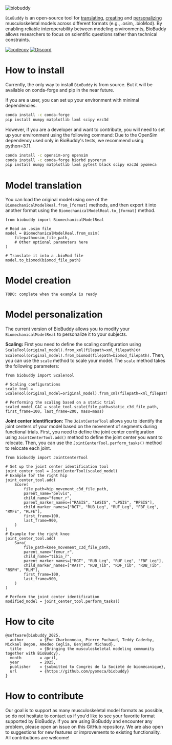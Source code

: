 
![biobuddy](https://github.com/user-attachments/assets/c8689155-0b26-4e13-835c-cdb6696e1acb)

`BioBuddy` is an open-source tool for [translating](#model-translation), [creating](#model-creation) and [personalizing](#model-personalization) musculoskeletal models across different formats (e.g., .osim, .bioMod). By enabling reliable interoperability between modeling environments, BioBuddy allows researchers to focus on scientific questions rather than technical constraints.

<!---
[![Actions Status](https://github.com/pyomeca/biobuddy/workflows/CI/badge.svg)](https://github.com/pyomeca/biobuddy/actions)
[![PyPI](https://anaconda.org/conda-forge/biobuddy/badges/latest_release_date.svg)](https://pypi.org/project/biobuddy/)
--->

[![codecov](https://codecov.io/gh/pyomeca/biobuddy/branch/main/graph/badge.svg)](https://codecov.io/gh/pyomeca/biobuddy)
[![Discord](https://img.shields.io/discord/1340640457327247460.svg?label=chat&logo=discord&color=7289DA)](https://discord.gg/Ux7BkdjQFW)

# How to install 
Currently, the only way to install `BioBuddy` is from source. But it will be available on conda-forge and pip in the near future.

If you are a user, you can set up your environment with minimal dependencies.
```bash
conda install -c conda-forge
pip install numpy matplotlib lxml scipy ezc3d
```

However, if you are a developer and want to contribute, you will need to set up your environment using the following command:
Due to the OpenSim dependency used only in BioBuddy's tests, we recommend using python=3.11.
```bash
conda install -c opensim-org opensim
conda install -c conda-forge biorbd pyorerun
pip install numpy matplotlib lxml pytest black scipy ezc3d pyomeca
```

# Model translation
You can load the original model using one of the `BiomechanicalModelReal.from_[format]` methods, and then export it into another format using the `BiomechanicalModelReal.to_[format]` method.
```python3
from biobuddy import BiomechanicalModelReal

# Read an .osim file
model = BiomechanicalModelReal.from_osim(
    filepath=osim_file_path,
    # Other optional parameters here
)

# Translate it into a .bioMod file
model.to_biomod(biomod_file_path)
```

# Model creation
`TODO: complete when the example is ready`

# Model personalization
The current version of BioBuddy allows you to modify your `BiomechanicalModelReal` to personalize it to your subjects.

**Scaling:**
First you need to define the scaling configuration using `ScaleTool(original_model).from_xml(filepath=xml_filepath)`or 
`ScaleTool(original_model).from_biomod(filepath=biomod_filepath)`.
Then, you can use the `scale` method to scale your model. The `scale` method takes the following parameters:
```python3
from biobuddy import ScaleTool

# Scaling configurations
scale_tool = ScaleTool(original_model=original_model).from_xml(filepath=xml_filepath)

# Performing the scaling based on a static trial
scaled_model_CAC = scale_tool.scale(file_path=static_c3d_file_path, first_frame=100, last_frame=200, mass=mass)
```

**Joint center identification:**
The `JointCenterTool` allows you to identify the joint centers of your model based on the movement of segments during functional trials.
First, you need to define the joint center configuration using `JointCenterTool.add()` method to define the joint center you want to relocate.
Then, you can use the `JointCenterTool.perform_tasks()` method to relocate each joint.
```python3
from biobuddy import JointCenterTool

# Set up the joint center identification tool
joint_center_tool = JointCenterTool(scaled_model)
# Example for the right hip
joint_center_tool.add(
    Score(
        file_path=hip_movement_c3d_file_path,
        parent_name="pelvis",
        child_name="femur_r",
        parent_marker_names=["RASIS", "LASIS", "LPSIS", "RPSIS"],
        child_marker_names=["RGT", "RUB_Leg", "RUF_Leg", "FBF_Leg", "RMFE", "RLFE"],
        first_frame=100,
        last_frame=900,
    )
)
# Example for the right knee
joint_center_tool.add(
    Sara(
        file_path=knee_movement_c3d_file_path,
        parent_name="femur_r",
        child_name="tibia_r",
        parent_marker_names=["RGT", "RUB_Leg", "RUF_Leg", "FBF_Leg"],
        child_marker_names=["RATT", "RUB_Tib", "RDF_Tib", "RDB_Tib", "RSPH", "RLM"],
        first_frame=100,
        last_frame=900,
    )
)

# Perform the joint center identification
modified_model = joint_center_tool.perform_tasks()
```

# How to cite
```
@software{biobuddy_2025,
  author       = {Eve Charbonneau, Pierre Puchaud, Teddy Caderby, Mickael Begon, Amedeo Ceglia, Benjamin Michaud},
  title        = {Bringing the musculoskeletal modeling community together with BioBuddy},
  month        = april,
  year         = 2025,
  publisher    = {submitted to Congrès de la Société de biomécanique},
  url          = {https://github.com/pyomeca/biobuddy}
}
```

# How to contribute
Our goal is to support as many musculoskeletal model formats as possible, so do not hesitate to contact us if you'd like to see your favorite format supported by BioBuddy. 
If you are using BioBuddy and encounter any problem, please open an issue on this GitHub repository. 
We are also open to suggestions for new features or improvements to existing functionality.
All contributions are welcome!
